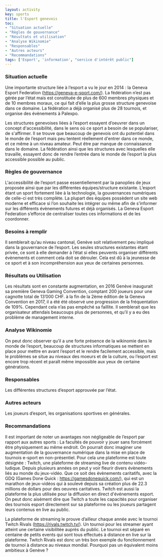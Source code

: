 ```yaml
---
layout: activity
key: sports
title: l'Esport genevois
toc:
- "Situation actuelle"
- "Règles de gouvernance"
- "Résultats et utilisation"
- "Analyse Wikinomie"
- "Responsables"
- "Autres acteurs"
- "Recommandations"
tags: ['Esport', 'information', "sercice d'intérêt public"]
---
```


### Situation actuelle
Une importante structure liée à l’esport a vu le jour en 2014 : la Geneva Esport Federation (https://geneva-e-sport.com/). 
La fédération n’est pas gérée par l’état mais est constituée de plus de 600 membres physiques et de 10 membres moraux, ce qui fait d’elle la plus grosse structure genevoise dans ce domaine. La fédération a déjà organisé plus de 28 tournois, et organise des évènements à Palexpo.

Les structures genevoises liées à l’esport essayent d’oeuvrer dans un concept d'accessibilité, dans le sens où ce sport a besoin de se populariser, de s'affirmer. Il se trouve que beaucoup de genevois ont du potentiel dans le monde de l’esport mais peu tentent réellement d'entrer dans ce monde, et ce même à un niveau amateur. Peut être par manque de connaissance dans le domaine. La fédération ainsi que les structures avec lesquelles elle travaille, essayent donc de rendre l’entrée dans le monde de l’esport la plus accessible possible au public.

### Règles de gouvernance
L'accessibilité de l’esport passe essentiellement par la panoplies de jeux proposée ainsi que par les différentes équipes/structure existante. L’esport étant un sport fortement liée à la technologie, la gouvernances numériques de celle-ci est très complète. La plupart des équipes possèdent un site web moderne et efficace si l’on souhaite les intégrer ou même afin de s’informer sur les différents évènements futures et déjà organisés. La Geneva Esport Federation s’efforce de centraliser toutes ces informations et de les coordonner. 


### Besoins à remplir
Il semblerait qu’au niveau cantonal, Genève soit relativement peu impliqué dans la gouvernance de l’esport. Les seules structures existantes étant privée, ce sont à elle demander à l’état si elles peuvents  organiser différents évènements et comment cela doit se dérouler. Cela est dû à la jeunesse de ce sport et à son incompréhension aux yeux de certaines personnes. 

### Résultats ou Utilisation
Les résultats sont en constante augmentation, en 2016 Genève inaugurait sa première Geneva Gaming Convention, comptant 200 joueurs pour une cagnotte total de 13’000 CHF. 
à la fin de la 2ème édition de la  Geneva Convention en 2017, il a été été observé une progression de la fréquentation de 109%. Cependant cela n’as pas empêché sa faillite. Il semblerait que les organisateur attendais beaucoups plus de personnes, et qu’il y a eu des problème de management interne.

### Analyse Wikinomie
On peut donc observer qu’il a une forte présence de la wikinomie dans le monde de l’esport, beaucoup de structures informatiques se mettent en place pour mettre en avant l’esport et le rendre facilement accessible, mais le problèmes se situe au niveaux des moeurs et de la culture, ou l’esport est encore trop récent et paraît même impossible aux yeux de certaine générations.

### Responsables
Les différentes structures d’esport approuvée par l’état.


### Autres acteurs
Les joueurs d’esport, les organisations sportives en générales.

### Recommandations
Il est important de noter un avantages non négligeable de l’esport par rapport aux autres sports : La facultés de pouvoir y jouer sans forcément être physiquement au même endroit. On pourrait donc imaginer une augmentation de la gouvernance numérique dans la mise en place de tournois e-sport en non-présentiel.
Pour cela une plateforme est toute désignée : Twitch, une plateforme de streaming live de contenu vidéo-ludique. Depuis plusieurs années on peut y voir fleurir divers évènements liés au monde du jeux-vidéo. Que ce soit des évènements caritatifs, avec la GDQ (Games Done Quick : https://gamesdonequick.com/), qui est un marathon de jeux-vidéos qui à soulevé depuis sa création plus de 22.3 millions de dollars pour des oeuvres caritatives. Twitch est aussi la plateforme la plus utilisée pour la diffusion en direct d'événements esport. On peut donc aisément dire que Twitch a toute les capacités pour organiser des tournois esport directement sur sa plateforme ou les joueurs partagent leurs contenus en live au public.

La plateforme de streaming le prouve d’ailleur chaque année avec le tournoi Twitch Rivals (https://rivals.twitch.tv/). Un tournoi pour les streamer ayant atteint une certaine visibilitée auprès du public. Le tournoi est séparé en centaine de petits events qui sont tous effectués à distance en live sur la plateforme. Twitch Rivals est donc un très bon exemple du fonctionnement de tournoi à distance au niveaux mondial. Pourquoi pas un équivalent moins ambitieux à Genève ?
